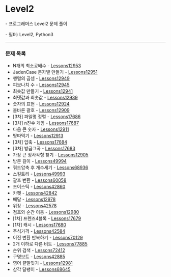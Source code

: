 # Level2
\- 프로그래머스 Level2 문제 풀이

\- 필터: Level2, Python3

---

### 문제 목록

- N개의 최소공배수 - [Lessons12953](https://github.com/StudyForCoding/ProgrammersLevel/tree/main/Level2/Lessons12953/README.md)
- JadenCase 문자열 만들기 - [Lessons12951](https://github.com/StudyForCoding/ProgrammersLevel/tree/main/Level2/Lessons12951/README.md)
- 행렬의 곱셈 - [Lessons12949](https://github.com/StudyForCoding/ProgrammersLevel/tree/main/Level2/Lessons12949/README.md)
- 피보나치 수 - [Lessons12945](https://github.com/StudyForCoding/ProgrammersLevel/tree/main/Level2/Lessons12945/README.md)
- 최솟값 만들기 - [Lessons12941](https://github.com/StudyForCoding/ProgrammersLevel/tree/main/Level2/Lessons12941/README.md)
- 최댓값과 최솟값 - [Lessons12939](https://github.com/StudyForCoding/ProgrammersLevel/tree/main/Level2/Lessons12939/README.md)
- 숫자의 표현 - [Lessons12924](https://github.com/StudyForCoding/ProgrammersLevel/tree/main/Level2/Lessons12924/README.md)
- 올바른 괄호 - [Lessons12909](https://github.com/StudyForCoding/ProgrammersLevel/tree/main/Level2/Lessons12909/README.md)
- [3차] 파일명 정렬 - [Lessons17686](https://github.com/StudyForCoding/ProgrammersLevel/tree/main/Level2/Lessons17686/README.md)
- [3차] n진수 게임 - [Lessons17687](https://github.com/StudyForCoding/ProgrammersLevel/tree/main/Level2/Lessons17687/README.md)
- 다음 큰 숫자 - [Lessons12911](https://github.com/StudyForCoding/ProgrammersLevel/tree/main/Level2/Lessons12911/README.md)
- 땅따먹기 - [Lessons12913](https://github.com/StudyForCoding/ProgrammersLevel/tree/main/Level2/Lessons12913/README.md)
- [3차] 압축 - [Lessons17684](https://github.com/StudyForCoding/ProgrammersLevel/tree/main/Level2/Lessons17684/README.md)
- [3차] 방금그곡 - [Lessons17683](https://github.com/StudyForCoding/ProgrammersLevel/tree/main/Level2/Lessons17683/README.md)
- 가장 큰 정사각형 찾기 - [Lessons12905](https://github.com/StudyForCoding/ProgrammersLevel/tree/main/Level2/Lessons12905/README.md)
- 방문 길이 - [Lessons49994](https://github.com/StudyForCoding/ProgrammersLevel/tree/main/Level2/Lessons49994/README.md)
- 쿼드압축 후 개수세기 - [Lessons68936](https://github.com/StudyForCoding/ProgrammersLevel/tree/main/Level2/Lessons68936/README.md)
- 스킬트리 - [Lessons49993](https://github.com/StudyForCoding/ProgrammersLevel/tree/main/Level2/Lessons49993/README.md)
- 괄호 변환 - [Lessons60058](https://github.com/StudyForCoding/ProgrammersLevel/blob/main/Level2/Lessons60058/README.md)
- 조이스틱 - [Lessons42860](https://github.com/StudyForCoding/ProgrammersLevel/blob/main/Level2/Lessons42860/README.md)
- 카펫 - [Lessons42842](https://github.com/StudyForCoding/ProgrammersLevel/blob/main/Level2/Lessons42842/README.md)
- 배달 - [Lessons12978](https://github.com/StudyForCoding/ProgrammersLevel/blob/main/Level2/Lessons12978/README.md)
- 위장 - [Lessons42578](https://github.com/StudyForCoding/ProgrammersLevel/blob/main/Level2/Lessons42578/README.md)
- 점프와 순간 이동 - [Lessons12980](https://github.com/StudyForCoding/ProgrammersLevel/blob/main/Level2/Lessons12980/README.md)
- [1차] 프렌즈4블록 - [Lessons17679](https://github.com/StudyForCoding/ProgrammersLevel/blob/main/Level2/Lessons17679/README.md)
- [1차] 캐시 - [Lessons17680](https://github.com/StudyForCoding/ProgrammersLevel/blob/main/Level2/Lessons17680/README.md)
- 주식가격 - [Lessons42584](https://github.com/StudyForCoding/ProgrammersLevel/blob/main/Level2/Lessons42584/README.md)
- 이진 변환 반복하기 - [Lessons70129](https://github.com/StudyForCoding/ProgrammersLevel/blob/main/Level2/Lessons70129/README.md)
- 2개 이하로 다른 비트 - [Lessons77885](https://github.com/StudyForCoding/ProgrammersLevel/blob/main/Level2/Lessons77885/README.md)
- 순위 검색 - [Lessons72412](https://github.com/StudyForCoding/ProgrammersLevel/blob/main/Level2/Lessons72412/README.md)
- 구명보트 - [Lessons42885](https://github.com/StudyForCoding/ProgrammersLevel/blob/main/Level2/Lessons42885/README.md)
- 영어 끝말잇기 - [Lessons12981](https://github.com/StudyForCoding/ProgrammersLevel/blob/main/Level2/Lessons12981/README.md)
- 삼각 달팽이 - [Lessons68645](https://github.com/StudyForCoding/ProgrammersLevel/blob/main/Level2/Lessons68645/README.md)
